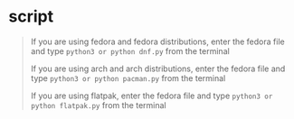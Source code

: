# script

> If you are using fedora and fedora distributions, enter the fedora file and type `python3 or python dnf.py` from the terminal
>
> If you are using arch and arch distributions, enter the fedora file and type `python3 or python pacman.py` from the terminal
>
> If you are using flatpak, enter the fedora file and type `python3 or python flatpak.py` from the terminal
